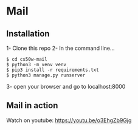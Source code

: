 # Mail
## Installation
1- Clone this repo
2- In the command line...
```
$ cd cs50w-mail
$ python3 -m venv venv
$ pip3 install -r requirements.txt
$ python3 manage.py runserver
```
3- open your browser and go to localhost:8000

## Mail in action
Watch on youtube: https://youtu.be/o3EhgZb9Gjg
